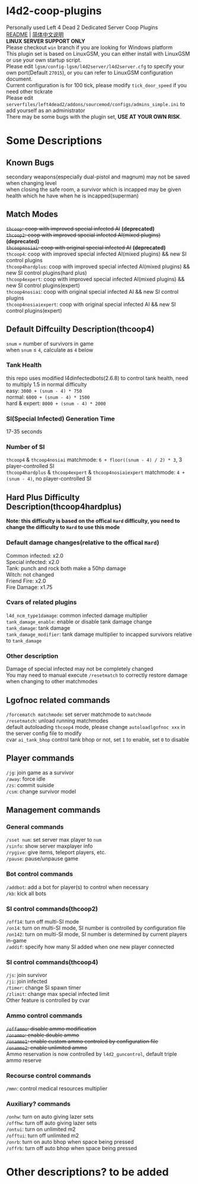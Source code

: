 # l4d2-coop-plugins
Personally used Left 4 Dead 2 Dedicated Server Coop Plugins  
[README](README.md) | [简体中文说明](README_zh_CN.md)  
**LINUX SERVER SUPPORT ONLY**  
Please checkout `win` branch if you are looking for Windows platform  
This plugin set is based on LinuxGSM, you can either install with LinuxGSM or use your own startup script.  
Please edit `lgsm/config-lgsm/l4d2server/l4d2server.cfg` to specify your own port(Default `27015`), or you can refer to LinuxGSM configuration document.  
Current configuration is for 100 tick, please modify `tick_door_speed` if you need other tickrate  
Please edit `serverfiles/left4dead2/addons/sourcemod/configs/admins_simple.ini` to add yourself as an administrator  
There may be some bugs with the plugin set, **USE AT YOUR OWN RISK**.  
# Some Descriptions
## Known Bugs
secondary weapons(especially dual-pistol and magnum) may not be saved when changing level  
when closing the safe room, a survivor which is incapped may be given health which he have when he is incapped(superman)  
## Match Modes
~~`thcoop`: coop with improved special infected AI~~ **(deprecated)**  
~~`thcoop2`: coop with improved special infected AI(mixed plugins)~~ **(deprecated)**  
~~`thcoopnosiai`: coop with original special infected AI~~ **(deprecated)**  
`thcoop4`: coop with improved special infected AI(mixed plugins) && new SI control plugins  
`thcoop4hardplus`: coop with improved special infected AI(mixed plugins) && new SI control plugins(hard plus)  
`thcoop4expert`: coop with improved special infected AI(mixed plugins) && new SI control plugins(expert)  
`thcoop4nosiai`: coop with original special infected AI && new SI control plugins  
`thcoop4nosiaiexpert`: coop with original special infected AI && new SI control plugins(expert)  
## Default Diffcuilty Description(thcoop4)
`snum` = number of survivors in game  
when `snum` ≤ `4`, calculate as `4` below  
### Tank Health
this repo uses modified l4dinfectedbots(2.6.8) to control tank health, need to multiply 1.5 in normal difficulty  
easy: `3000 + (snum - 4) * 750`  
normal: `6000 + (snum - 4) * 1500`  
hard & expert: `8000 + (snum - 4) * 2000`  
### SI(Special Infected) Generation Time
17-35 seconds  
### Number of SI
`thcoop4` & `thcoop4nosiai` matchmode: `6 + floor((snum - 4) / 2) * 3`, 3 player-controlled SI  
`thcoop4hardplus` & `thcoop4expert` & `thcoop4nosiaiexpert` matchmode: `4 + (snum - 4)`, no player-controlled SI  
## Hard Plus Difficulty Description(thcoop4hardplus)
**Note: this difficulty is based on the offical `Hard` difficulty, you need to change the difficulty to `Hard` to use this mode**  
### Default damage changes(relative to the offical `Hard`)
Common infected: x2.0  
Special infected: x2.0  
Tank: punch and rock both make a 50hp damage  
Witch: not changed  
Friend Fire: x2.0  
Fire Damage: x1.75  
### Cvars of related plugins
`l4d_ncm_type1damage`: common infected damage multiplier  
`tank_damage_enable`: enable or disable tank damage change  
`tank_damage`: tank damage  
`tank_damage_modifier`: tank damage multiplier to incapped survivors relative to `tank_damage`  
### Other description
Damage of special infected may not be completely changed  
You may need to manual execute `/resetmatch` to correctly restore damage when changing to other matchmodes  
## Lgofnoc related commands
`/forcematch matchmode`: set server matchmode to `matchmode`  
`/resetmatch`: unload running matchmodes  
default autoloading `thcoop4` mode, please change `autoloadlgofnoc xxx` in the server config file to modify  
cvar `ai_tank_bhop` control tank bhop or not, set `1` to enable, set `0` to disable  
## Player commands
`/jg`: join game as a survivor  
`/away`: force idle  
`/zs`: commit suiside  
`/csm`: change survivor model  
## Management commands
### General commands
`/sset num`: set server max player to `num`  
`/sinfo`: show server maxplayer info  
`/rygive`: give items, teleport players, etc.  
`/pause`: pause/unpause game  
### Bot control commands
`/addbot`: add a bot for player(s) to control when necessary  
`/kb`: kick all bots  
### SI control commands(thcoop2)
`/off14`: turn off multi-SI mode  
`/on14`: turn on multi-SI mode, SI number is controlled by configuration file  
`/on142`: turn on multi-SI mode, SI number is determined by current players in-game  
`/addif`: specify how many SI added when one new player connected  
### SI control commands(thcoop4)
`/js`: join survivor  
`/ji`: join infected  
`/timer`: change SI spawn timer  
`/zlimit`: change max special infected limit  
Other feature is controlled by cvar  
### Ammo control commands
~~`/offammo`: disable ammo modification~~  
~~`/onammo`: enable double ammo~~  
~~`/onammo1`: enable custom ammo controled by configuration file~~  
~~`/onammo2`: enable unlimited ammo~~  
Ammo reservation is now controlled by `l4d2_guncontrol`, default triple ammo reserve  
### Recourse control commands
`/mmn`: control medical resources multiplier  
### Auxiliary? commands
`/onhw`: turn on auto giving lazer sets  
`/offhw`: turn off auto giving lazer sets  
`/ontui`: turn on unlimited m2  
`/offtui`: turn off unlimited m2  
`/onrb`: turn on auto bhop when space being pressed  
`/offrb`: turn off auto bhop when space being pressed  
# Other descriptions? to be added
